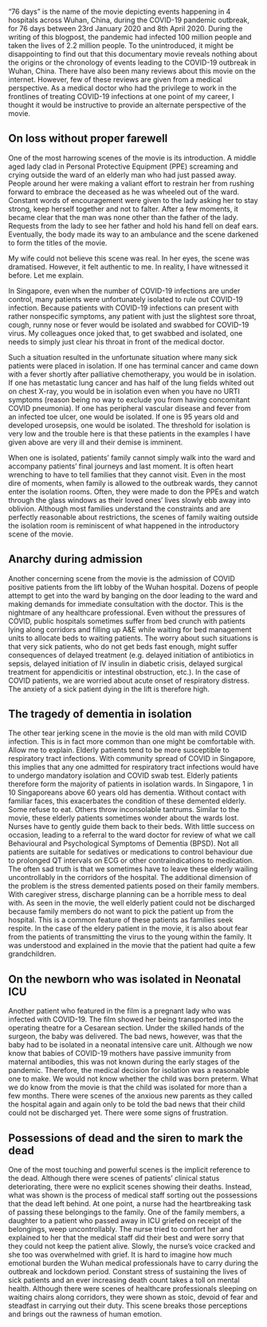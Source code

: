 “76 days” is the name of the movie depicting events happening in 4 hospitals across Wuhan, China, during the COVID-19 pandemic outbreak, for 76 days between 23rd January 2020 and 8th April 2020. During the writing of this blogpost, the pandemic had infected 100 million people and taken the lives of 2.2 million people. To the unintroduced, it might be disappointing to find out that this documentary movie reveals nothing about the origins or the chronology of events leading to the COVID-19 outbreak in Wuhan, China. There have also been many reviews about this movie on the internet. However, few of these reviews are given from a medical perspective. As a medical doctor who had the privilege to work in the frontlines of treating COVID-19 infections at one point of my career, I thought it would be instructive to provide an alternate perspective of the movie.

## On loss without proper farewell

One of the most harrowing scenes of the movie is its introduction. A middle aged lady clad in Personal Protective Equipment (PPE) screaming and crying outside the ward of an elderly man who had just passed away. People around her were making a valiant effort to restrain her from rushing forward to embrace the deceased as he was wheeled out of the ward. Constant words of encouragement were given to the lady asking her to stay strong, keep herself together and not to falter. After a few moments, it became clear that the man was none other than the father of the lady. Requests from the lady to see her father and hold his hand fell on deaf ears. Eventually, the body made its way to an ambulance and the scene darkened to form the titles of the movie.

My wife could not believe this scene was real. In her eyes, the scene was dramatised. However, it felt authentic to me. In reality, I have witnessed it before. Let me explain.

In Singapore, even when the number of COVID-19 infections are under control, many patients were unfortunately isolated to rule out COVID-19 infection. Because patients with COVID-19 infections can present with rather nonspecific symptoms, any patient with just the slightest sore throat, cough, runny nose or fever would be isolated and swabbed for COVID-19 virus. My colleagues once joked that, to get swabbed and isolated, one needs to simply just clear his throat in front of the medical doctor.

Such a situation resulted in the unfortunate situation where many sick patients were placed in isolation. If one has terminal cancer and came down with a fever shortly after palliative chemotherapy, you would be in isolation. If one has metastatic lung cancer and has half of the lung fields whited out on chest X-ray, you would be in isolation even when you have no URTI symptoms (reason being no way to exclude you from having concomitant COVID pneumonia). If one has peripheral vascular disease and fever from an infected toe ulcer, one would be isolated. If one is 95 years old and developed urosepsis, one would be isolated. The threshold for isolation is very low and the trouble here is that these patients in the examples I have given above are very ill and their demise is imminent.

When one is isolated, patients’ family cannot simply walk into the ward and accompany patients’ final journeys and last moment. It is often heart wrenching to have to tell families that they cannot visit. Even in the most dire of moments, when family is allowed to the outbreak wards, they cannot enter the isolation rooms. Often, they were made to don the PPEs and watch through the glass windows as their loved ones’ lives slowly ebb away into oblivion. Although most families understand the constraints and are perfectly reasonable about restrictions, the scenes of family waiting outside the isolation room is reminiscent of what happened in the introductory scene of the movie.

## Anarchy during admission

Another concerning scene from the movie is the admission of COVID positive patients from the lift lobby of the Wuhan hospital. Dozens of people attempt to get into the ward by banging on the door leading to the ward and making demands for immediate consultation with the doctor. This is the nightmare of any healthcare professional. Even without the pressures of COVID, public hospitals sometimes suffer from bed crunch with patients lying along corridors and filling up A&E while waiting for bed management units to allocate beds to waiting patients. The worry about such situations is that very sick patients, who do not get beds fast enough, might suffer consequences of delayed treatment (e.g. delayed initiation of antibiotics in sepsis, delayed initiation of IV insulin in diabetic crisis, delayed surgical treatment for appendicitis or intestinal obstruction, etc.). In the case of COVID patients, we are worried about acute onset of respiratory distress. The anxiety of a sick patient dying in the lift is therefore high.

## The tragedy of dementia in isolation

The other tear jerking scene in the movie is the old man with mild COVID infection. This is in fact more common than one might be comfortable with. Allow me to explain. Elderly patients tend to be more susceptible to respiratory tract infections. With community spread of COVID in Singapore, this implies that any one admitted for respiratory tract infections would have to undergo mandatory isolation and COVID swab test. Elderly patients therefore form the majority of patients in isolation wards. In Singapore, 1 in 10 Singaporeans above 60 years old has dementia. Without contact with familiar faces, this exacerbates the condition of these demented elderly. Some refuse to eat. Others throw inconsolable tantrums. Similar to the movie, these elderly patients sometimes wonder about the wards lost. Nurses have to gently guide them back to their beds. With little success on occasion, leading to a referral to the ward doctor for review of what we call Behavioural and Psychological Symptoms of Dementia (BPSD). Not all patients are suitable for sedatives or medications to control behaviour due to prolonged QT intervals on ECG or other contraindications to medication. The often sad truth is that we sometimes have to leave these elderly wailing uncontrollably in the corridors of the hospital. The additional dimension of the problem is the stress demented patients posed on their family members. With caregiver stress, discharge planning can be a horrible mess to deal with. As seen in the movie, the well elderly patient could not be discharged because family members do not want to pick the patient up from the hospital. This is a common feature of these patients as families seek respite. In the case of the eldery patient in the movie, it is also about fear from the patients of transmitting the virus to the young within the family. It was understood and explained in the movie that the patient had quite a few grandchildren.

## On the newborn who was isolated in Neonatal ICU

Another patient who featured in the film is a pregnant lady who was infected with COVID-19. The film showed her being transported into the operating theatre for a Cesarean section. Under the skilled hands of the surgeon, the baby was delivered. The bad news, however, was that the baby had to be isolated in a neonatal intensive care unit. Although we now know that babies of COVID-19 mothers have passive immunity from maternal antibodies, this was not known during the early stages of the pandemic. Therefore, the medical decision for isolation was a reasonable one to make. We would not know whether the child was born preterm. What we do know from the movie is that the child was isolated for more than a few months. There were scenes of the anxious new parents as they called the hospital again and again only to be told the bad news that their child could not be discharged yet. There were some signs of frustration.

## Possessions of dead and the siren to mark the dead

One of the most touching and powerful scenes is the implicit reference to the dead. Although there were scenes of patients’ clinical status deteriorating, there were no explicit scenes showing their deaths. Instead, what was shown is the process of medical staff sorting out the possessions that the dead left behind. At one point, a nurse had the heartbreaking task of passing these belongings to the family. One of the family members, a daughter to a patient who passed away in ICU griefed on receipt of the belongings, weep uncontrollably.  The nurse tried to comfort her and explained to her that the medical staff did their best and were sorry that they could not keep the patient alive. Slowly, the nurse’s voice cracked and she too was overwhelmed with grief. It is hard to imagine how much emotional burden the Wuhan medical professionals have to carry during the outbreak and lockdown period. Constant stress of sustaining the lives of sick patients and an ever increasing death count takes a toll on mental health. Although there were scenes of healthcare professionals sleeping on waiting chairs along corridors, they were shown as stoic, devoid of fear and steadfast in carrying out their duty. This scene breaks those perceptions and brings out the rawness of human emotion.

